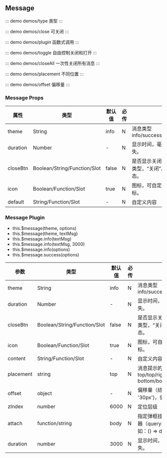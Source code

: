 ## Message 

::: demo demos/type 类型
:::

::: demo demos/close 可关闭
:::

::: demo demos/plugin 函数式调用
:::

::: demo demos/toggle 自由控制关闭和打开
:::

::: demo demos/closeAll 一次性关闭所有消息
:::

::: demo demos/placement 不同位置
:::

::: demo demos/offset 偏移量
:::


### Message Props

| 属性 | 类型 | 默认值 | 必传 | 说明 |
|-----|-----|-----|-----|-----|
| theme | String | info | N | 消息类型 info/success/warning/error/question/loading |
| duration | Number | - | N | 显示时间，毫秒，等于 0 表示一直显示，不消失。 |
| closeBtn | Boolean/String/Function/Slot | false | N | 是否显示关闭按钮，默认不显示。如果是 string 类型，“关闭”。TNode 为自定义关闭按钮形态。|
| icon | Boolean/Function/Slot | true | N | 图标，可自定义，值为 false 表示不显示默认图标。 |
| default | String/Function/Slot | - | N | 自定义内容 |


### Message Plugin

 * this.$message(theme, options)
 * this.$message(theme, textMsg)
 * this.$message.info(textMsg)
 * this.$message.info(textMsg, 3000)
 * this.$message.info(options)
 * this.$message.success(options)

| 参数 | 类型 | 默认值 | 必传 | 说明 |
|-----|-----|-----|-----|-----|
| theme | String | info | N | 消息类型 info/success/warning/error/question/loading |
| duration | Number | - | N | 显示时间，毫秒，等于 0 表示一直显示，不消失。 |
| closeBtn | Boolean/String/Function/Slot | false | N | 是否显示关闭按钮，默认不显示。如果是 string 类型，“关闭”。TNode 为自定义关闭按钮形态。|
| icon | Boolean/Function/Slot | true | N | 图标，可自定义，值为 false 表示不显示默认图标。 |
| content | String/Function/Slot | - | N | 自定义内容（别名：default） |
| placement | string | top | N | 消息提示的位置，9个：center/left/left-top/top/right-top/right/right-bottom/bottom/left-bottom |
| offset | object | - | N | 偏移量（结合属性placement）, 如： {left: '30px'}，值为String类型 |
| zIndex | number | 6000 | N | 定位层级 |
| attach | function/string | body | N | 指定弹框挂载节点。字符串类型表示DOM选择器（querySelector）；函数需返回 DOM 节点，如：() => document.body |
| duration | number | 3000 | N | 显示时间，毫秒，等于 0 表示一直显示，不消失。 |
